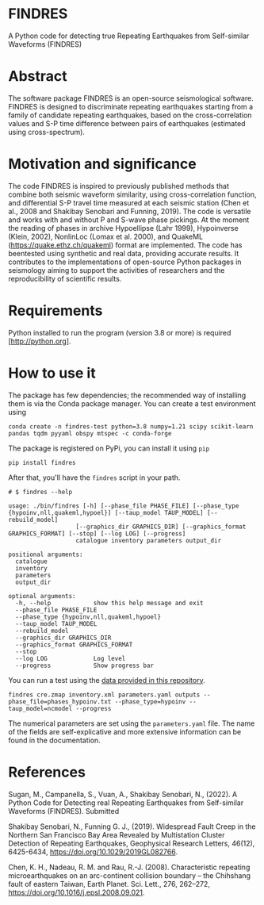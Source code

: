# FINDRES
A Python code for detecting true Repeating Earthquakes from Self-similar Waveforms (FINDRES)

# Abstract
The software package FINDRES is an open-source seismological software. FINDRES is designed 
to discriminate repeating earthquakes starting from a family of candidate repeating earthquakes, 
based on the cross-correlation values and S-P time difference between pairs of earthquakes 
(estimated using cross-spectrum).

# Motivation and significance

The code FINDRES is inspired to previously published methods that combine both seismic waveform 
similarity, using cross-correlation function, and differential S-P travel time measured at each 
seismic station (Chen et al., 2008 and Shakibay Senobari and Funning, 2019). The code is versatile 
and works with and without P and S-wave phase pickings. At the moment the reading of phases in 
archive Hypoellipse (Lahr 1999), Hypoinverse (Klein, 2002), NonlinLoc (Lomax et al. 2000), 
and QuakeML (https://quake.ethz.ch/quakeml) format are implemented. The code has beentested using 
synthetic and real data, providing accurate results. It contributes to the implementations of open-source
Python packages in seismology aiming to support the activities of researchers and the reproducibility of scientific
results.

# Requirements

Python installed to run the program (version 3.8 or more) is required [http://python.org]. 

# How to use it

The package has few dependencies; the recommended way of installing them is via the Conda package manager. You can
create a test environment using

```shell
conda create -n findres-test python=3.8 numpy=1.21 scipy scikit-learn pandas tqdm pyyaml obspy mtspec -c conda-forge
```

The package is registered on PyPi, you can install it using `pip`

```shell
pip install findres
```

After that, you'll have the `findres` script in your path.

```shell
# $ findres --help

usage: ./bin/findres [-h] [--phase_file PHASE_FILE] [--phase_type {hypoinv,nll,quakeml,hypoel}] [--taup_model TAUP_MODEL] [--rebuild_model]
                   [--graphics_dir GRAPHICS_DIR] [--graphics_format GRAPHICS_FORMAT] [--stop] [--log LOG] [--progress]
                   catalogue inventory parameters output_dir

positional arguments:
  catalogue
  inventory
  parameters
  output_dir

optional arguments:
  -h, --help            show this help message and exit
  --phase_file PHASE_FILE
  --phase_type {hypoinv,nll,quakeml,hypoel}
  --taup_model TAUP_MODEL
  --rebuild_model
  --graphics_dir GRAPHICS_DIR
  --graphics_format GRAPHICS_FORMAT
  --stop
  --log LOG             Log level
  --progress            Show progress bar

```

You can run a test using the [data provided in this repository](data/california).

```shell
findres cre.zmap inventory.xml parameters.yaml outputs --phase_file=phases_hypoinv.txt --phase_type=hypoinv --taup_model=ncmodel --progress
```

The numerical parameters are set using the `parameters.yaml` file. The name of the fields are self-explicative and more
extensive information can be found in the documentation.


# References

Sugan, M., Campanella, S., Vuan, A., Shakibay Senobari, N., (2022). A Python Code for Detecting real Repeating Earthquakes
from Self-similar Waveforms (FINDRES). Submitted

Shakibay Senobari, N., Funning G. J., (2019). Widespread Fault Creep in the Northern San Francisco Bay Area Revealed by
Multistation Cluster Detection of Repeating Earthquakes, Geophysical Research Letters, 46(12),
6425-6434, https://doi.org/10.1029/2019GL082766.

Chen, K. H., Nadeau, R. M. and Rau, R.-J. (2008). Characteristic repeating microearthquakes on an arc-continent
collision boundary – the Chihshang fault of eastern Taiwan, Earth Planet. Sci. Lett., 276,
262–272, https://doi.org/10.1016/j.epsl.2008.09.021.

